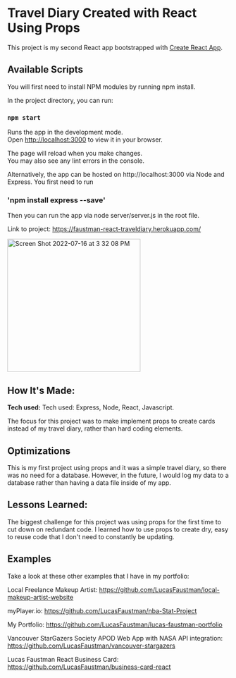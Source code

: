 # Travel Diary Created with React Using Props

This project is my second React app bootstrapped with [Create React App](https://github.com/facebook/create-react-app).

## Available Scripts

You will first need to install NPM modules by running npm install.

In the project directory, you can run:

### `npm start`

Runs the app in the development mode.\
Open [http://localhost:3000](http://localhost:3000) to view it in your browser.

The page will reload when you make changes.\
You may also see any lint errors in the console.

Alternatively, the app can be hosted on http://localhost:3000 via Node and Express. You first need to run 

### 'npm install express --save'

Then you can run the app via node server/server.js in the root file.

Link to project: https://faustman-react-traveldiary.herokuapp.com/


<img width="302" alt="Screen Shot 2022-07-16 at 3 32 08 PM" src="https://user-images.githubusercontent.com/99927513/179656918-7fba33ff-ba3f-42b9-98b5-f4e018494ae4.PNG">


## How It's Made:

**Tech used:**
Tech used: Express, Node, React, Javascript.

The focus for this project was to make implement props to create cards instead of my travel diary, rather than hard coding elements.

## Optimizations

This is my first project using props and it was a simple travel diary, so there was no need for a database. However, in the future, I would log my data to a database rather than having a data file inside of my app.

## Lessons Learned:

The biggest challenge for this project was using props for the first time to cut down on redundant code. I learned how to use props to create dry, easy to reuse code that I don't need to constantly be updating.

## Examples

Take a look at these other examples that I have in my portfolio:

Local Freelance Makeup Artist: https://github.com/LucasFaustman/local-makeup-artist-website

myPlayer.io: https://github.com/LucasFaustman/nba-Stat-Project

My Portfolio: https://github.com/LucasFaustman/lucas-faustman-portfolio

Vancouver StarGazers Society APOD Web App with NASA API integration: https://github.com/LucasFaustman/vancouver-stargazers

Lucas Faustman React Business Card: https://github.com/LucasFaustman/business-card-react


